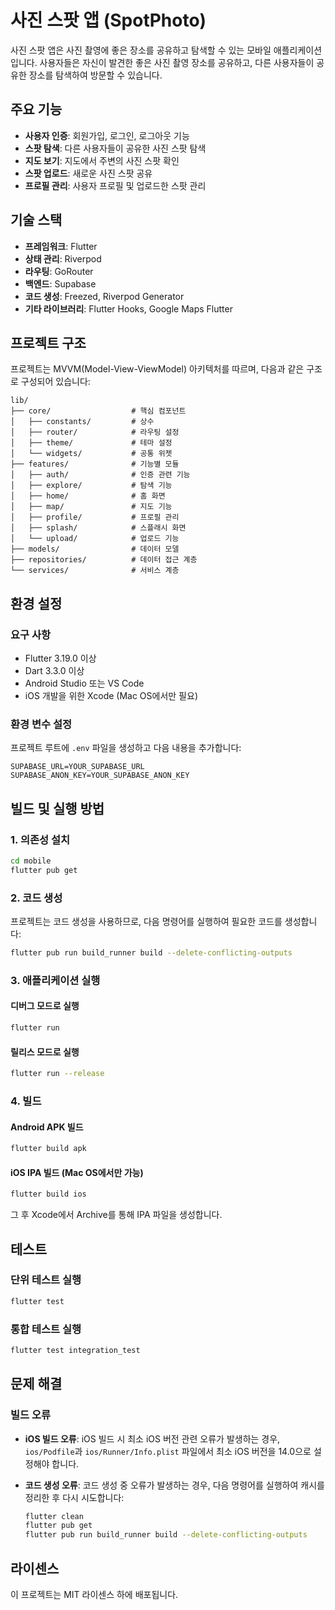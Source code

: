 # 사진 스팟 앱 (SpotPhoto)

사진 스팟 앱은 사진 촬영에 좋은 장소를 공유하고 탐색할 수 있는 모바일 애플리케이션입니다. 사용자들은 자신이 발견한 좋은 사진 촬영 장소를 공유하고, 다른 사용자들이 공유한 장소를 탐색하여 방문할 수 있습니다.

## 주요 기능

- **사용자 인증**: 회원가입, 로그인, 로그아웃 기능
- **스팟 탐색**: 다른 사용자들이 공유한 사진 스팟 탐색
- **지도 보기**: 지도에서 주변의 사진 스팟 확인
- **스팟 업로드**: 새로운 사진 스팟 공유
- **프로필 관리**: 사용자 프로필 및 업로드한 스팟 관리

## 기술 스택

- **프레임워크**: Flutter
- **상태 관리**: Riverpod
- **라우팅**: GoRouter
- **백엔드**: Supabase
- **코드 생성**: Freezed, Riverpod Generator
- **기타 라이브러리**: Flutter Hooks, Google Maps Flutter

## 프로젝트 구조

프로젝트는 MVVM(Model-View-ViewModel) 아키텍처를 따르며, 다음과 같은 구조로 구성되어 있습니다:

```
lib/
├── core/                  # 핵심 컴포넌트
│   ├── constants/         # 상수
│   ├── router/            # 라우팅 설정
│   ├── theme/             # 테마 설정
│   └── widgets/           # 공통 위젯
├── features/              # 기능별 모듈
│   ├── auth/              # 인증 관련 기능
│   ├── explore/           # 탐색 기능
│   ├── home/              # 홈 화면
│   ├── map/               # 지도 기능
│   ├── profile/           # 프로필 관리
│   ├── splash/            # 스플래시 화면
│   └── upload/            # 업로드 기능
├── models/                # 데이터 모델
├── repositories/          # 데이터 접근 계층
└── services/              # 서비스 계층
```

## 환경 설정

### 요구 사항

- Flutter 3.19.0 이상
- Dart 3.3.0 이상
- Android Studio 또는 VS Code
- iOS 개발을 위한 Xcode (Mac OS에서만 필요)

### 환경 변수 설정

프로젝트 루트에 `.env` 파일을 생성하고 다음 내용을 추가합니다:

```
SUPABASE_URL=YOUR_SUPABASE_URL
SUPABASE_ANON_KEY=YOUR_SUPABASE_ANON_KEY
```

## 빌드 및 실행 방법

### 1. 의존성 설치

```bash
cd mobile
flutter pub get
```

### 2. 코드 생성

프로젝트는 코드 생성을 사용하므로, 다음 명령어를 실행하여 필요한 코드를 생성합니다:

```bash
flutter pub run build_runner build --delete-conflicting-outputs
```

### 3. 애플리케이션 실행

#### 디버그 모드로 실행

```bash
flutter run
```

#### 릴리스 모드로 실행

```bash
flutter run --release
```

### 4. 빌드

#### Android APK 빌드

```bash
flutter build apk
```

#### iOS IPA 빌드 (Mac OS에서만 가능)

```bash
flutter build ios
```

그 후 Xcode에서 Archive를 통해 IPA 파일을 생성합니다.

## 테스트

### 단위 테스트 실행

```bash
flutter test
```

### 통합 테스트 실행

```bash
flutter test integration_test
```

## 문제 해결

### 빌드 오류

- **iOS 빌드 오류**: iOS 빌드 시 최소 iOS 버전 관련 오류가 발생하는 경우, `ios/Podfile`과 `ios/Runner/Info.plist` 파일에서 최소 iOS 버전을 14.0으로 설정해야 합니다.

- **코드 생성 오류**: 코드 생성 중 오류가 발생하는 경우, 다음 명령어를 실행하여 캐시를 정리한 후 다시 시도합니다:
  ```bash
  flutter clean
  flutter pub get
  flutter pub run build_runner build --delete-conflicting-outputs
  ```

## 라이센스

이 프로젝트는 MIT 라이센스 하에 배포됩니다.
